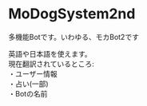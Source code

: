# MoDogSystem2nd
多機能Botです。いわゆる、モカBot2です<br>

英語や日本語を使えます。<br>
現在翻訳されているところ:<br>
・ユーザー情報<br>
・占い(一部)<br>
・Botの名前<br>
